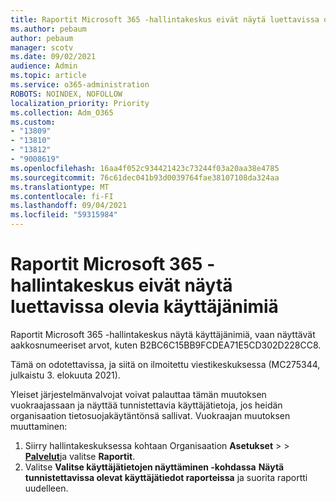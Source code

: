 ```yaml
---
title: Raportit Microsoft 365 -hallintakeskus eivät näytä luettavissa olevia käyttäjänimiä
ms.author: pebaum
author: pebaum
manager: scotv
ms.date: 09/02/2021
audience: Admin
ms.topic: article
ms.service: o365-administration
ROBOTS: NOINDEX, NOFOLLOW
localization_priority: Priority
ms.collection: Adm_O365
ms.custom:
- "13809"
- "13810"
- "13812"
- "9008619"
ms.openlocfilehash: 16aa4f052c934421423c73244f03a20aa38e4785
ms.sourcegitcommit: 76c61dec041b93d0039764fae38107108da324aa
ms.translationtype: MT
ms.contentlocale: fi-FI
ms.lasthandoff: 09/04/2021
ms.locfileid: "59315984"
---
```

# <a name="reports-in-microsoft-365-admin-center-do-not-show-readable-username"></a>Raportit Microsoft 365 -hallintakeskus eivät näytä luettavissa olevia käyttäjänimiä

Raportit Microsoft 365 -hallintakeskus näytä käyttäjänimiä, vaan näyttävät aakkosnumeeriset arvot, kuten B2BC6C15BB9FCDEA71E5CD302D228CC8.

Tämä on odotettavissa, ja siitä on ilmoitettu viestikeskuksessa (MC275344, julkaistu 3. elokuuta 2021). 

Yleiset järjestelmänvalvojat voivat palauttaa tämän muutoksen vuokraajassaan ja näyttää tunnistettavia käyttäjätietoja, jos heidän organisaation tietosuojakäytäntönsä sallivat. Vuokraajan muutoksen muuttaminen:

1. Siirry hallintakeskuksessa kohtaan Organisaation **Asetukset**  >    >  [**Palvelut**](https://admin.microsoft.com/Adminportal/Home#/Settings/Services)ja valitse **Raportit**. 
1. Valitse **Valitse käyttäjätietojen näyttäminen -kohdassa** **Näytä tunnistettavissa olevat käyttäjätiedot raporteissa** ja suorita raportti uudelleen.